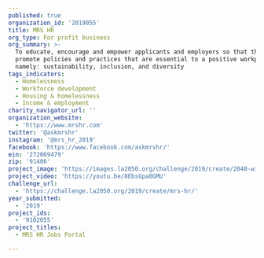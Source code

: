```yaml
---
published: true
organization_id: '2019055'
title: MRS HR
org_type: For profit business
org_summary: >-
  To educate, encourage and empower applicants and employers so that they can
  promote policies and practices that are essential to a positive workplace,
  namely: sustainability, inclusion, and diversity
tags_indicators:
  - Homelessness
  - Workforce development
  - Housing & homelessness
  - Income & employment
charity_navigator_url: ''
organization_website:
  - 'https://www.mrshr.com'
twitter: '@askmrshr'
instagram: '@mrs_hr_2019'
facebook: 'https://www.facebook.com/askmrshr/'
ein: '272069479'
zip: '91406'
project_image: 'https://images.la2050.org/challenge/2019/create/2048-wide/mrs-hr.jpg'
project_video: 'https://youtu.be/8EbsGpa0GMU'
challenge_url:
  - 'https://challenge.la2050.org/2019/create/mrs-hr/'
year_submitted:
  - '2019'
project_ids:
  - '9102055'
project_titles:
  - MRS HR Jobs Portal

---
```

